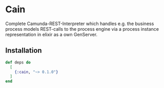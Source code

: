 # Cain
Complete Camunda-REST-Interpreter which handles e.g. the business process models REST-calls to the process engine via a process instance representation in elixir as a own GenServer.

## Installation

<!-- If [available in Hex](https://hex.pm/docs/publish), the package can be installed
by adding `cain` to your list of dependencies in `mix.exs`: -->

```elixir
def deps do
  [
    {:cain, "~> 0.1.0"}
  ]
end
```
<!-- 
Documentation can be generated with [ExDoc](https://github.com/elixir-lang/ex_doc)
and published on [HexDocs](https://hexdocs.pm). Once published, the docs can
be found at [https://hexdocs.pm/cain](https://hexdocs.pm/cain). -->

